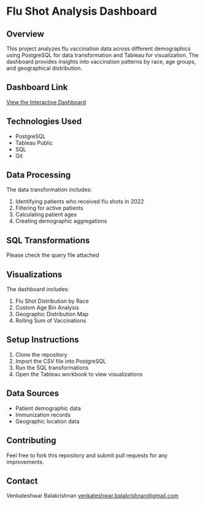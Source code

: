 # Flu Shot Analysis Dashboard

## Overview
This project analyzes flu vaccination data across different demographics using PostgreSQL for data transformation and Tableau for visualization. The dashboard provides insights into vaccination patterns by race, age groups, and geographical distribution.

## Dashboard Link
[View the Interactive Dashboard](https://public.tableau.com/views/Flu_shots_Dashboard_17359297661020/Dashboard1?:language=en-US&publish=yes&:sid=&:redirect=auth&:display_count=n&:origin=viz_share_link)



## Technologies Used
- PostgreSQL
- Tableau Public
- SQL
- Git

## Data Processing
The data transformation includes:
1. Identifying patients who received flu shots in 2022
2. Filtering for active patients
3. Calculating patient ages
4. Creating demographic aggregations

## SQL Transformations
Please check the query file attached


## Visualizations
The dashboard includes:
1. Flu Shot Distribution by Race
2. Custom Age Bin Analysis
3. Geographic Distribution Map
4. Rolling Sum of Vaccinations

## Setup Instructions
1. Clone the repository
2. Import the CSV file into PostgreSQL
3. Run the SQL transformations
4. Open the Tableau workbook to view visualizations

## Data Sources
- Patient demographic data
- Immunization records
- Geographic location data

## Contributing
Feel free to fork this repository and submit pull requests for any improvements.


## Contact
Venkateshwar Balakrishnan
venkateshwar.balakrishnan@gmail.com


